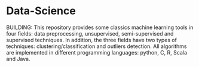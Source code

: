# Data-Science
BUILDING: This repository provides some classics machine learning tools in four fields: data preprocessing, unsupervised, semi-supervised and supervised techniques. In addition, the three fields have two types of techniques: clustering/classification and outliers detection.  All algorithms are implemented in different programming languages: python, C, R, Scala and Java.
